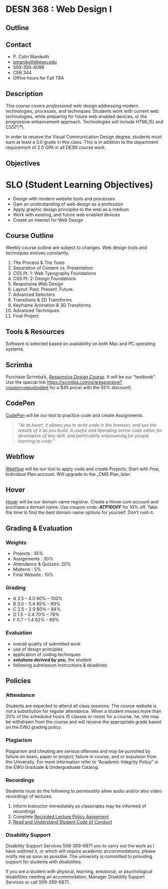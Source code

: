 # DESN 368 : Web Design I

## Outline


## Contact

* P. Colin Manikoth
* pmanikoth@ewu.edu
* 509-359-4086
* CEB 344
* Office hours for Fall TBA

## Description

This course covers <em>professional</em> web design addressing modern technologies, processes, and techniques. Students work with current web technologies, while preparing for future web enabled devices, or the progressive enhancement  approach. Technologies will include HTML(5) and CSS(²/³).

In order to receive the Visual Communication Design degree, students must earn at least a 3.0 grade in this class. This is in addition to the department requirement of 2.5 GPA in all DESN course work.

## Objectives


# SLO (Student Learning Objectives)

* Design with modern website tools and processes
* Gain an understanding of web design as a profession
* Apply graphic design principles to the web as a medium
* Work with existing, and future web enabled devices
* Create an interest for Web Design

## Course Outline

Weekly course outline are subject to changes. Web design tools and techniques evolves constantly. 

1. The Process & The Tools
2. Separation of Content vs. Presentation
3. CSS Pt. 1: Web Typography Foundations
4. CSS Pt. 2: Design Foundations 
5. Responsive Web Design
6. Layout: Past. Present. Future. 
7. Advanced Selectors
8. Transitions & 2D Transforms
9. Keyframe Animation & 3D Transforms
10. Advanced Techniques
11. Final Project

## Tools & Resources

Software is selected based on availability on both Mac and PC operating systems. 

## Scrimba
Purchase Scrimba’s, [_Responsive Design Course_](https://scrimba.com/g/gresponsive?coupon=ewustudent ). It will be our “textbook”. Use the special link https://scrimba.com/g/gresponsive?coupon=ewustudent for a $45 price( with the 55% discount).

## CodePen
[CodePen](https://codepen.io/) will be our tool to practice code and create Assignments. 

> "_At its heart, it allows you to write code in the browser, and see the results of it as you build. A useful and liberating online code editor for developers of any skill, and particularly empowering for people learning to code._"

## Webflow
[Webflow](https://webflow.com/pricing) will be our tool to apply code and create Projects. Start with *Free, Individual Plan* account. Will upgrade to the _CMS Plan_later.

## Hover
[Hover](https://www.hover.com/) will be our domain name registrar. Create a Hover.com account and purchase a domain name. Use coupon code: **_ATP10OFF_** for 10% off. Take the time to find the best domain name options for yourself. Don’t rush it. 

## Grading &amp; Evaluation

### Weights

* Projects : 35%
* Assignments : 30%
* Attendance & Quizzes: 20%
* Midterm : 5%
* Final Website : 10% 

### Grading

* A  3.5 – 4.0  90% – 100% 
* B  3.0 – 3.4  85% – 89%
* C  2.5 – 2.9  80% – 84%
* D  1.5 – 2.4  70% – 79%
* F  0.7 – 1.4  62% – 69%   


### Evaluation

* overall quality of submitted work
* use of design principles 
* application of coding techniques
* <em><strong>solutions derived by you</strong></em>, the student 
* following submission instructions &amp; deadlines</p>

## Policies

### Attendance

Students are expected to attend all class sessions. The course website is not a substitution for regular attendance. When a student misses more than 20% of the scheduled hours (5 classes or more) for a course, he, she may be withdrawn from the course and will receive the appropriate grade based on the EWU grading policy.

### Plagiarism

Plagiarism and cheating are serious offenses and may be punished by failure on exam, paper or project; failure in course; and or expulsion from the University. For more information refer to “Academic Integrity Policy” in the EWU Graduate &amp; Undergraduate Catalog.

### Recordings

Students must do the following to permissibly allow audio and/or also video recordings of lectures.

1. Inform Instructor immediately so classmates may be informed of recordings
2. Complete [Recorded Lecture Policy Agreement][5]
3. [Read and Understand Student Code of Conduct][6]

### Disability Support

Disability Support Services 509-359-6871  you to carry out the work as I have outlined it, or which will require academic accommodations, please notify me as soon as possible.
The university is committed to providing support for students with disabilities. 

If you are a student with physical, learning, emotional, or psychological disabilities needing an accommodation, Manager Disability Support Services or call 509-359-6871.

[1]:	http://teamtreehouse.com
[2]:	http://codepen.io
[3]:	http://github.io
[4]:	https://www.google.com/intl/en/chrome/browser
[5]:	https://access.ewu.edu/Documents/Disability%20Support%20Services/RecordedLecture2013.docx
[6]:	http://access.ewu.edu/osrr/osrrpolicies/conductcode